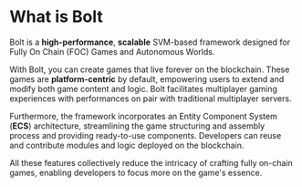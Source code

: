 # What is Bolt

Bolt is a **high-performance**, **scalable** SVM-based framework designed for Fully On Chain (FOC) Games and Autonomous Worlds.

With Bolt, you can create games that live forever on the blockchain. These games are **platform-centric** by default, empowering users to extend and modify both game content and logic. Bolt facilitates multiplayer gaming experiences with performances on pair with traditional multiplayer servers.

Furthermore, the framework incorporates an Entity Component System (**ECS**) architecture, streamlining the game structuring and assembly process and providing ready-to-use components. Developers can reuse and contribute modules and logic deployed on the blockchain.

All these features collectively reduce the intricacy of crafting fully on-chain games, enabling developers to focus more on the game's essence.